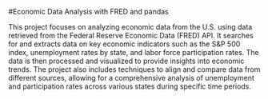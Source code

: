 #Economic Data Analysis with FRED and pandas

This project focuses on analyzing economic data from the U.S. using data retrieved from the Federal Reserve Economic Data (FRED) API. It searches for and extracts data on key economic indicators such as the S&P 500 index, unemployment rates by state, and labor force participation rates. The data is then processed and visualized to provide insights into economic trends. The project also includes techniques to align and compare data from different sources, allowing for a comprehensive analysis of unemployment and participation rates across various states during specific time periods.
